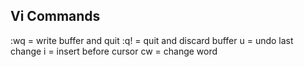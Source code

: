 Vi Commands
--------------------
:wq = write buffer and quit
:q! = quit and discard buffer
u = undo last change
i = insert before cursor
cw = change word
